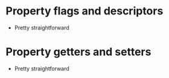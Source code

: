 # Property flags and descriptors

- Pretty straightforward

# Property getters and setters

- Pretty straightforward